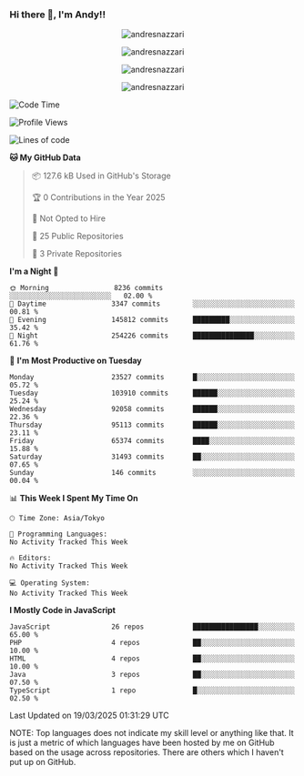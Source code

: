 ### Hi there 👋, I'm Andy!!

<p align="center" >
  <img src="https://github-profile-trophy.vercel.app/?username=AndresNazzari&theme=dracula&column=-1" alt="andresnazzari"/>
</p>

<p align="center">
  <img  src="https://github-readme-stats.vercel.app/api?username=AndresNazzari&count_private=true&show_icons=true&theme=dracula" alt="andresnazzari"/>
</p>
<p align="center">
  <img  src="https://github-readme-stats.vercel.app/api/top-langs/?username=AndresNazzari&layout=compact" alt="andresnazzari"/>
</p>
<p align="center" >
  <img src="https://github-readme-stats.vercel.app/api/wakatime?username=AndresNazzari" alt="andresnazzari"/>
</p>

<!--START_SECTION:waka-->
![Code Time](http://img.shields.io/badge/Code%20Time-966%20hrs%209%20mins-blue)

![Profile Views](http://img.shields.io/badge/Profile%20Views-0-blue)

![Lines of code](https://img.shields.io/badge/From%20Hello%20World%20I%27ve%20Written-73.4%20million%20lines%20of%20code-blue)

**🐱 My GitHub Data** 

> 📦 127.6 kB Used in GitHub's Storage 
 > 
> 🏆 0 Contributions in the Year 2025
 > 
> 🚫 Not Opted to Hire
 > 
> 📜 25 Public Repositories 
 > 
> 🔑 3 Private Repositories 
 > 
**I'm a Night 🦉** 

```text
🌞 Morning                8236 commits        ░░░░░░░░░░░░░░░░░░░░░░░░░   02.00 % 
🌆 Daytime                3347 commits        ░░░░░░░░░░░░░░░░░░░░░░░░░   00.81 % 
🌃 Evening                145812 commits      █████████░░░░░░░░░░░░░░░░   35.42 % 
🌙 Night                  254226 commits      ███████████████░░░░░░░░░░   61.76 % 
```
📅 **I'm Most Productive on Tuesday** 

```text
Monday                   23527 commits       █░░░░░░░░░░░░░░░░░░░░░░░░   05.72 % 
Tuesday                  103910 commits      ██████░░░░░░░░░░░░░░░░░░░   25.24 % 
Wednesday                92058 commits       ██████░░░░░░░░░░░░░░░░░░░   22.36 % 
Thursday                 95113 commits       ██████░░░░░░░░░░░░░░░░░░░   23.11 % 
Friday                   65374 commits       ████░░░░░░░░░░░░░░░░░░░░░   15.88 % 
Saturday                 31493 commits       ██░░░░░░░░░░░░░░░░░░░░░░░   07.65 % 
Sunday                   146 commits         ░░░░░░░░░░░░░░░░░░░░░░░░░   00.04 % 
```


📊 **This Week I Spent My Time On** 

```text
🕑︎ Time Zone: Asia/Tokyo

💬 Programming Languages: 
No Activity Tracked This Week

🔥 Editors: 
No Activity Tracked This Week

💻 Operating System: 
No Activity Tracked This Week
```

**I Mostly Code in JavaScript** 

```text
JavaScript               26 repos            ████████████████░░░░░░░░░   65.00 % 
PHP                      4 repos             ██░░░░░░░░░░░░░░░░░░░░░░░   10.00 % 
HTML                     4 repos             ██░░░░░░░░░░░░░░░░░░░░░░░   10.00 % 
Java                     3 repos             ██░░░░░░░░░░░░░░░░░░░░░░░   07.50 % 
TypeScript               1 repo              █░░░░░░░░░░░░░░░░░░░░░░░░   02.50 % 
```




 Last Updated on 19/03/2025 01:31:29 UTC
<!--END_SECTION:waka-->

NOTE: Top languages does not indicate my skill level or anything like that. It is just a metric of which languages have been hosted by me on GitHub based on the usage across repositories. There are others which I haven't put up on GitHub.

<!-- Here are some ideas to get you started:

-   🔭 I’m currently working on ...
-   🌱 I’m currently learning ...
-   👯 I’m looking to collaborate on ...
-   🤔 I’m looking for help with ...
-   💬 Ask me about ...
-   📫 How to reach me: ...
-   😄 Pronouns: ...
-   ⚡ Fun fact: ... -->
